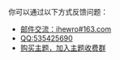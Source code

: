 你可以通过以下方式反馈问题：

* [邮件交流：ihewro#163.com](mailto:ihewro@163.com)
* [QQ:535425690](http://wpa.qq.com/msgrd?v=3&uin=535425690&site=qq&menu=yes)
* [购买主题，加入主题收费群](https://www.ihewro.com/archives/489/#主题售价)

